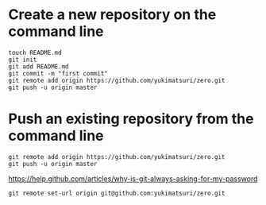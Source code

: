 # Create a new repository on the command line #

    touch README.md
    git init
    git add README.md
    git commit -m "first commit"
    git remote add origin https://github.com/yukimatsuri/zero.git
    git push -u origin master

# Push an existing repository from the command line #

    git remote add origin https://github.com/yukimatsuri/zero.git
    git push -u origin master

https://help.github.com/articles/why-is-git-always-asking-for-my-password

    git remote set-url origin git@github.com:yukimatsuri/zero.git

